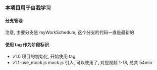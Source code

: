 ### 本项目用于自我学习

#### 分支管理

注意, 主要分支是 myWorkSchedule, 这个分支的代码一直是最新的

#### 使用 tag 作为阶段标识

- v1.0 项目的初始化, 开始使用 tag
- v1.1-use_mock.js mock.js 引入, 可以使用了, 对应视频 1-18, 总共 54min
